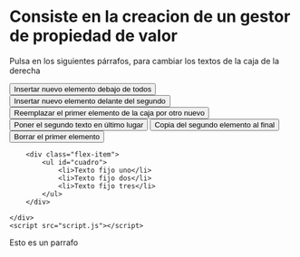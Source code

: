 # Consiste en la creacion de un gestor de propiedad de valor
<!DOCTYPE html>
<html lang="es">
<head>
    <meta charset="UTF-8">
    <meta name="viewport" content="width=device-width, initial-scale=1.0">
    <title>Flexbox con Dos Columnas</title>
    <link rel="stylesheet" href="styles.css">
</head>
<body>
    <div class="flex-container">
        <div class="flex-item">
            <p>Pulsa en los siguientes párrafos, para cambiar los textos de la caja de la derecha</p>
            <form id="formulario" name="formulario">
                <input type="button" name ="debajo" value="Insertar nuevo elemento debajo de todos" id="debajo">
                <input type="button" value="Insertar nuevo elemento delante del segundo" name="segundo">
                <input type="button" value="Reemplazar el primer elemento de la caja por otro nuevo" name="reemplazar">
                <input type="button" value="Poner el segundo texto en último lugar" name="mover">
                <input type="button" value="Copia del segundo elemento al final" name="copia">
                <input type="button" value="Borrar el primer elemento" name="borrar">
            </form>
        </div>

        <div class="flex-item">
            <ul id="cuadro">
                <li>Texto fijo uno</li>
                <li>Texto fijo dos</li>
                <li>Texto fijo tres</li>
            </ul>
        </div>
        
    </div>
    <script src="script.js"></script>
</body>
</html>
<!DOCTYPE html>
<html lang="en">
<head>
    <meta charset="UTF-8">
    <meta name="viewport" content="width=device-width, initial-scale=1.0">
    <title>Document</title>
</head>
<body>
    <p id="miParrafo">
        Esto es un parrafo
    </p>
    <script>
        let nuevoParrafo = document.createElement("p");
        let nuevoTexto = document.createTextNode("Hola mundo");
        nuevoParrafo.appendChild(nuevoTexto);
        document.body.insertBefore(nuevoParrafo, document.getElementById("miParrafo"));
    </script>
</body>
</html>

